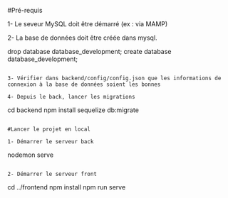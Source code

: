 #Pré-requis 

1- Le seveur MySQL doit être démarré (ex : via MAMP)

2- La base de données doit être créée dans mysql.

drop database database_development;
create database database_development;
```

3- Vérifier dans backend/config/config.json que les informations de connexion à la base de données soient les bonnes

4- Depuis le back, lancer les migrations
```
cd backend
npm install
sequelize db:migrate
```

#Lancer le projet en local

1- Démarrer le serveur back
```
nodemon serve
```

2- Démarrer le serveur front 
```
cd ../frontend
npm install
npm run serve 
```
